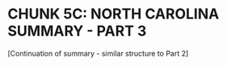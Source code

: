 # CHUNK 5C: NORTH CAROLINA SUMMARY - PART 3

[Continuation of summary - similar structure to Part 2]